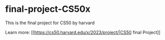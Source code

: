 # final-project-CS50x
This is the final project for CS50 by harvard

Learn more: [[https://cs50.harvard.edu/x/2023/project/|CS50 final Project]]
